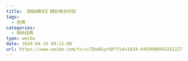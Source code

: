 ```yaml
---
title: 【NBA精华】精彩绝杀时刻
tags:
  - 经典
categories:
  - NBA经典
type: weibo
date: 2020-04-15 09:11:08
url: https://www.weibo.com/tv/v/IDoOGyrGH?fid=1034:4493898945331227
---
```


<!-- more -->